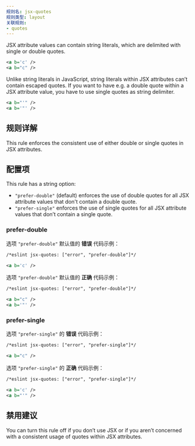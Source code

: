```yaml
---
规则名: jsx-quotes
规则类型: layout
关联规则:
- quotes
---
```




JSX attribute values can contain string literals, which are delimited with single or double quotes.

```xml
<a b='c' />
<a b="c" />
```

Unlike string literals in JavaScript, string literals within JSX attributes can’t contain escaped quotes.
If you want to have e.g. a double quote within a JSX attribute value, you have to use single quotes as string delimiter.

```xml
<a b="'" />
<a b='"' />
```

## 规则详解

This rule enforces the consistent use of either double or single quotes in JSX attributes.

## 配置项

This rule has a string option:

* `"prefer-double"` (default) enforces the use of double quotes for all JSX attribute values that don't contain a double quote.
* `"prefer-single"` enforces the use of single quotes for all JSX attribute values that don’t contain a single quote.

### prefer-double

选项 `"prefer-double"`  默认值的 **错误** 代码示例：

```xml
/*eslint jsx-quotes: ["error", "prefer-double"]*/

<a b='c' />
```

选项 `"prefer-double"` 默认值的 **正确** 代码示例：

```xml
/*eslint jsx-quotes: ["error", "prefer-double"]*/

<a b="c" />
<a b='"' />
```

### prefer-single

选项 `"prefer-single"` 的 **错误** 代码示例：

```xml
/*eslint jsx-quotes: ["error", "prefer-single"]*/

<a b="c" />
```

选项 `"prefer-single"` 的 **正确** 代码示例：

```xml
/*eslint jsx-quotes: ["error", "prefer-single"]*/

<a b='c' />
<a b="'" />
```

## 禁用建议

You can turn this rule off if you don’t use JSX or if you aren’t concerned with a consistent usage of quotes within JSX attributes.
